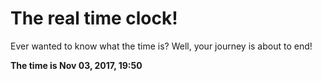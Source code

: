 # The real time clock!

Ever wanted to know what the time is? Well, your journey is about to end!

**The time is Nov 03, 2017, 19:50**